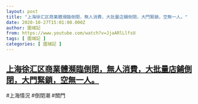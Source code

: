 ```yaml
---
layout: post
title: "上海徐汇区商業體瀕臨倒閉，無人消費，大批量店鋪倒閉，大門緊鎖，空無一人。"
date: 2020-10-27T15:01:00.000Z
author: 圍城記
from: https://www.youtube.com/watch?v=JjaARlLlfsU
tags: [ 圍城記 ]
categories: [ 圍城記 ]
---
```

<!--1603810860000-->
[上海徐汇区商業體瀕臨倒閉，無人消費，大批量店鋪倒閉，大門緊鎖，空無一人。](https://www.youtube.com/watch?v=JjaARlLlfsU)
------

<div>
#上海情況 #倒閉潮 #關門
</div>
